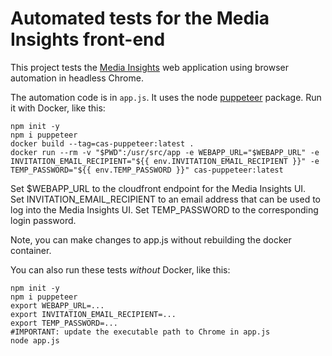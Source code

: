 # Automated tests for the Media Insights front-end

This project tests the [Media Insights](https://github.com/awslabs/aws-media-insights) web application using browser automation in headless Chrome. 

The automation code is in `app.js`. It uses the node [puppeteer](https://developers.google.com/web/tools/puppeteer) package. Run it with Docker, like this:
    
    npm init -y
    npm i puppeteer 
    docker build --tag=cas-puppeteer:latest .
    docker run --rm -v "$PWD":/usr/src/app -e WEBAPP_URL="$WEBAPP_URL" -e INVITATION_EMAIL_RECIPIENT="${{ env.INVITATION_EMAIL_RECIPIENT }}" -e TEMP_PASSWORD="${{ env.TEMP_PASSWORD }}" cas-puppeteer:latest

Set $WEBAPP_URL to the cloudfront endpoint for the Media Insights UI.     
Set INVITATION_EMAIL_RECIPIENT to an email address that can be used to log into the Media Insights UI.
Set TEMP_PASSWORD to the corresponding login password.

Note, you can make changes to app.js without rebuilding the docker container.

You can also run these tests *without* Docker, like this:

    npm init -y
    npm i puppeteer 
    export WEBAPP_URL=...
    export INVITATION_EMAIL_RECIPIENT=...
    export TEMP_PASSWORD=...
    #IMPORTANT: update the executable path to Chrome in app.js
    node app.js
